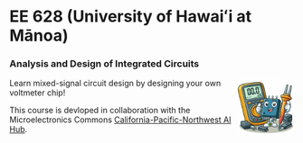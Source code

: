 # EE 628 (University of Hawaiʻi at Mānoa)

### Analysis and Design of Integrated Circuits

<img align="right" width="100" height="100" src="/img/voltmeter.jpeg">

Learn mixed-signal circuit design by designing your own voltmeter chip!

This course is devloped in collaboration with the Microelectronics Commons [California-Pacific-Northwest AI Hub](https://microelectronicscommons.org/connect/california-pacific-northwest-ai-hardware-hub-northwest-ai-hub/).

